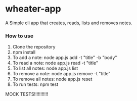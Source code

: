 # wheater-app

A Simple cli app that creates, reads, lists and removes notes.

### How to use
1. Clone the repository
2. npm install
3. To add a note: node app.js add -t "title" -b "body"
4. To read a note: node app.js read -t "title"
5. To list all notes: node app.js list
6. To remove a note: node app.js remove -t "title"
7. To remove all notes: node app.js reset
8. To run tests: npm test

MOCK TESTS!!!!!!!!!!!
